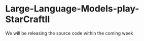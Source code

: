 # Large-Language-Models-play-StarCraftII

We will be releasing the source code within the coming week
